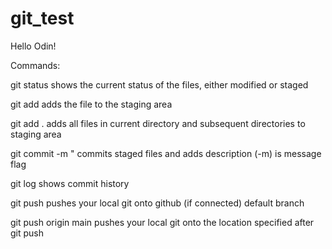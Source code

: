 # git_test

Hello Odin!

Commands:

git status
    shows the current status of the files, either modified or staged 

git add <file name>
    adds the file to the staging area 

git add .
    adds all files in current directory and subsequent directories to staging area

git commit -m "<committ message>
    commits staged files and adds description (-m) is message flag

git log
    shows commit history

git push
    pushes your local git onto github (if connected) default branch

git push origin main
    pushes your local git onto the location specified after git push

